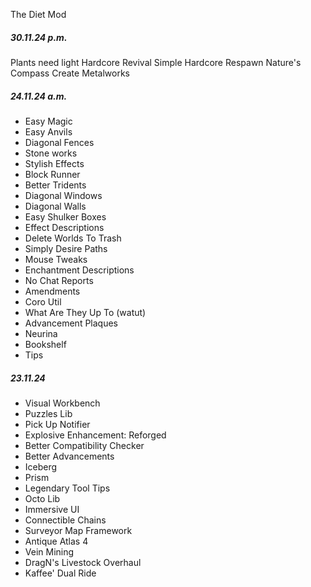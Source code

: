
The Diet Mod

##### **30.11.24 p.m.**
Plants need light
Hardcore Revival
Simple Hardcore Respawn
Nature's Compass
Create Metalworks

##### **24**.11.24 a.m.

- Easy Magic
- Easy Anvils
- Diagonal Fences
- Stone works
- Stylish Effects
- Block Runner
- Better Tridents
- Diagonal Windows
- Diagonal Walls
- Easy Shulker Boxes
- Effect Descriptions
- Delete Worlds To Trash
- Simply Desire Paths
- Mouse Tweaks
- Enchantment Descriptions
- No Chat Reports
- Amendments
- Coro Util
- What Are They Up To (watut)
- Advancement Plaques
- Neurina
- Bookshelf
- Tips
##### **23.11.24**

- Visual Workbench
- Puzzles Lib
- Pick Up Notifier
- Explosive Enhancement: Reforged
- Better Compatibility Checker
- Better Advancements
- Iceberg
- Prism
- Legendary Tool Tips
- Octo Lib
- Immersive UI
- Connectible Chains
- Surveyor Map Framework
- Antique Atlas 4
- Vein Mining
- DragN's Livestock Overhaul
- Kaffee' Dual Ride

